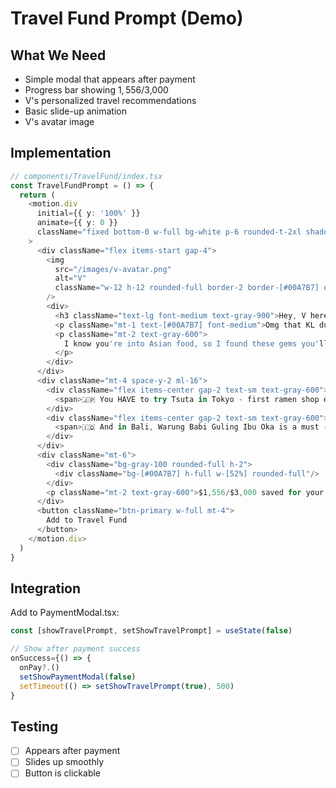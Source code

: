# Travel Fund Prompt (Demo)

## What We Need
- Simple modal that appears after payment
- Progress bar showing $1,556/$3,000
- V's personalized travel recommendations
- Basic slide-up animation
- V's avatar image

## Implementation
```typescript
// components/TravelFund/index.tsx
const TravelFundPrompt = () => {
  return (
    <motion.div 
      initial={{ y: '100%' }}
      animate={{ y: 0 }}
      className="fixed bottom-0 w-full bg-white p-6 rounded-t-2xl shadow-lg"
    >
      <div className="flex items-start gap-4">
        <img 
          src="/images/v-avatar.png" 
          alt="V" 
          className="w-12 h-12 rounded-full border-2 border-[#00A7B7] object-cover"
        />
        <div>
          <h3 className="text-lg font-medium text-gray-900">Hey, V here! 👋</h3>
          <p className="mt-1 text-[#00A7B7] font-medium">Omg that KL duck was incredible...</p>
          <p className="mt-2 text-gray-600">
            I know you're into Asian food, so I found these gems you'll absolutely love:
          </p>
        </div>
      </div>
      <div className="mt-4 space-y-2 ml-16">
        <div className="flex items-center gap-2 text-sm text-gray-600">
          <span>🇯🇵 You HAVE to try Tsuta in Tokyo - first ramen shop ever to get a Michelin star!</span>
        </div>
        <div className="flex items-center gap-2 text-sm text-gray-600">
          <span>🇮🇩 And in Bali, Warung Babi Guling Ibu Oka is a must - even Anthony Bourdain couldn't stop raving about it</span>
        </div>
      </div>
      <div className="mt-6">
        <div className="bg-gray-100 rounded-full h-2">
          <div className="bg-[#00A7B7] h-full w-[52%] rounded-full"/>
        </div>
        <p className="mt-2 text-gray-600">$1,556/$3,000 saved for your Bali/Tokyo food adventure</p>
      </div>
      <button className="btn-primary w-full mt-4">
        Add to Travel Fund
      </button>
    </motion.div>
  )
}
```

## Integration
Add to PaymentModal.tsx:
```typescript
const [showTravelPrompt, setShowTravelPrompt] = useState(false)

// Show after payment success
onSuccess={() => {
  onPay?.()
  setShowPaymentModal(false)
  setTimeout(() => setShowTravelPrompt(true), 500)
}
```

## Testing
- [ ] Appears after payment
- [ ] Slides up smoothly
- [ ] Button is clickable 